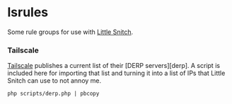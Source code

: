 # lsrules

Some rule groups for use with [Little Snitch][ls].

[ls]: https://www.obdev.at/products/littlesnitch/index.html

### Tailscale

[Tailscale][ts] publishes a current list of their [DERP servers][derp]. A script is included here for importing that list and turning it into a list of IPs that Little Snitch can use to not annoy me.

```
php scripts/derp.php | pbcopy
```

[ts]: https://tailscale.com
